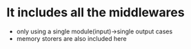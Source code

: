 # It includes all the middlewares

- only using a single module(input)->single output cases
- memory storers are also included here
